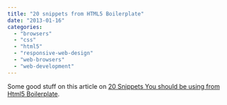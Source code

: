 ```yaml
---
title: "20 snippets from HTML5 Boilerplate"
date: "2013-01-16"
categories: 
  - "browsers"
  - "css"
  - "html5"
  - "responsive-web-design"
  - "web-browsers"
  - "web-development"
---
```


Some good stuff on this article on [20 Snippets You should be using from Html5 Boilerplate](http://www.1stwebdesigner.com/design/snippets-html5-boilerplate/).
